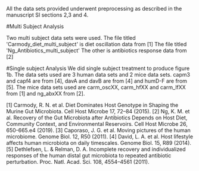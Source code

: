 All the data sets provided underwent preprocessing as described in the manuscript SI sections 2,3 and 4.

#Multi Subject Analysis

Two multi subject data sets were used. 
The file titled 'Carmody_diet_multi_subject' is diet oscillation data from [1] 
The file titled 'Ng_Antibiotics_multi_subject' The other is antibiotics response data from [2]

#Single subject Analysis
We did single subject treatment to produce figure 1b. The data sets used are 3 human data sets and 2 mice data sets. capm3 and capf4 are from [4], davA and davB are from [4] and humD-F are from [5].
The mice data sets used are carm_oscXX, carm_hfXX and carm_lfXX from [1] and ng_abxXX from [2].


[1] Carmody, R. N. et al. Diet Dominates Host Genotype in Shaping the Murine Gut Microbiota. Cell Host Microbe 17, 72–84 (2015).
[2] Ng, K. M. et al. Recovery of the Gut Microbiota after Antibiotics Depends on Host Diet, Community Context, and Environmental Reservoirs. Cell Host Microbe 26, 650-665.e4 (2019).
[3] Caporaso, J. G. et al. Moving pictures of the human microbiome. Genome Biol. 12, R50 (2011).
[4] David, L. A. et al. Host lifestyle affects human microbiota on daily timescales. Genome Biol. 15, R89 (2014).
[5] Dethlefsen, L. & Relman, D. A. Incomplete recovery and individualized responses of the human distal gut microbiota to repeated antibiotic perturbation. Proc. Natl. Acad. Sci. 108, 4554–4561 (2011).
